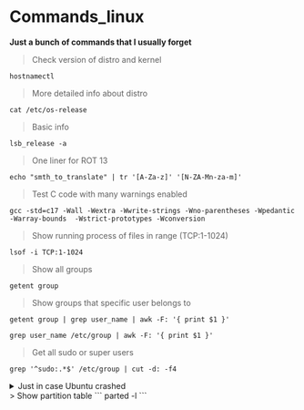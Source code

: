 # Commands_linux
**Just a bunch of commands that I usually forget**    
> Check version of distro and kernel
```
hostnamectl
```
> More detailed info about distro
```
cat /etc/os-release
```
> Basic info
```
lsb_release -a
```
> One liner for ROT 13
```
echo "smth_to_translate" | tr '[A-Za-z]' '[N-ZA-Mn-za-m]'
```
> Test C code with many warnings enabled
```
gcc -std=c17 -Wall -Wextra -Wwrite-strings -Wno-parentheses -Wpedantic -Warray-bounds  -Wstrict-prototypes -Wconversion
```
> Show running process of files in range (TCP:1-1024)
```
lsof -i TCP:1-1024
```
> Show all groups
```
getent group
```
> Show groups that specific user belongs to
```
getent group | grep user_name | awk -F: '{ print $1 }'
```
```
grep user_name /etc/group | awk -F: '{ print $1 }'
```
> Get all sudo or super users
```
grep '^sudo:.*$' /etc/group | cut -d: -f4
```
<details>
  <summary>Just in case Ubuntu crashed</summary>
 
  ## step by step  
  ```
  sudo rm /var/lib/apt/lists/lock
  ```
  ```
  sudo rm /var/lib/dpkg/lock
  ```
  ```
  sudo rm /var/lib/dpkg/lock-frontend
  ```
  ```
  sudo dpkg --configure -a
  ```
  ```
  sudo apt clean
  ```
  ```
  sudo apt update --fix-missing
  ```
  ```
  sudo apt install -f
  ```
  ```
  sudo dpkg --configure -a
  ```
  ```
  sudo apt upgrade
  ```
  ```
  sudo apt dist-upgrade
  ```
  ```
  sudo reboot
  ```
</details>
> Show partition table
```
parted -l
```
